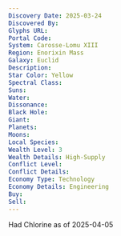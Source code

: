 ```yaml
---
Discovery Date: 2025-03-24
Discovered By:
Glyphs URL:
Portal Code:
System: Carosse-Lomu XIII
Region: Enorixin Mass
Galaxy: Euclid
Description:
Star Color: Yellow
Spectral Class:
Suns:
Water:
Dissonance:
Black Hole:
Giant:
Planets:
Moons:
Local Species:
Wealth Level: 3
Wealth Details: High-Supply
Conflict Level:
Conflict Details:
Economy Type: Technology
Economy Details: Engineering
Buy:
Sell:
---
```


Had Chlorine as of 2025-04-05
